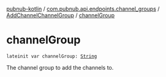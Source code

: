 [pubnub-kotlin](../../index.md) / [com.pubnub.api.endpoints.channel_groups](../index.md) / [AddChannelChannelGroup](index.md) / [channelGroup](./channel-group.md)

# channelGroup

`lateinit var channelGroup: `[`String`](https://kotlinlang.org/api/latest/jvm/stdlib/kotlin/-string/index.html)

The channel group to add the channels to.

